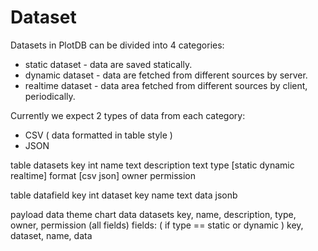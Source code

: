 Dataset
============

Datasets in PlotDB can be divided into 4 categories:

* static dataset - data are saved statically.
* dynamic dataset - data are fetched from different sources by server.
* realtime dataset - data area fetched from different sources by client, periodically.

Currently we expect 2 types of data from each category:
* CSV ( data formatted in table style )
* JSON

table datasets
  key int
  name text
  description text
  type [static dynamic realtime]
  format [csv json]
  owner
  permission

table datafield
  key int
  dataset key
  name text
  data jsonb

payload data
  theme
  chart
  data
    datasets
      key, name, description, type, owner, permission (all fields)
      fields: ( if type == static or dynamic )
        key, dataset, name, data
